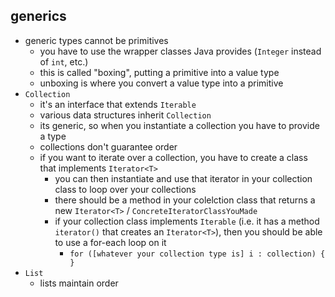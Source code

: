 ## generics
- generic types cannot be primitives
    - you have to use the wrapper classes Java provides (`Integer` instead of `int`, etc.)
    - this is called "boxing", putting a primitive into a value type
    - unboxing is where you convert a value type into a primitive
- `Collection`
    - it's an interface that extends `Iterable`
    - various data structures inherit `Collection`
    - its generic, so when you instantiate a collection you have to provide a type
    - collections don't guarantee order
    - if you want to iterate over a collection, you have to create a class that implements `Iterator<T>`
        - you can then instantiate and use that iterator in your collection class to loop over your collections
        - there should be a method in your colelction class that returns a new `Iterator<T>` / `ConcreteIteratorClassYouMade`
        - if your collection class implements `Iterable` (i.e. it has a method `iterator()` that creates an `Iterator<T>`), then you should be able to use a for-each loop on it
            - `for ([whatever your collection type is] i : collection) { }`
- `List`
    - lists maintain order
